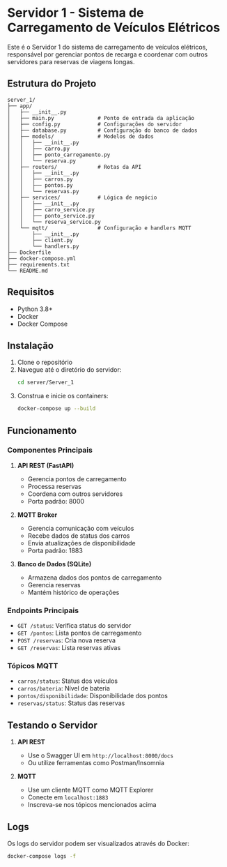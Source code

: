 # Servidor 1 - Sistema de Carregamento de Veículos Elétricos

Este é o Servidor 1 do sistema de carregamento de veículos elétricos, responsável por gerenciar pontos de recarga e coordenar com outros servidores para reservas de viagens longas.

## Estrutura do Projeto

```
server_1/
├── app/
│   ├── __init__.py
│   ├── main.py              # Ponto de entrada da aplicação
│   ├── config.py            # Configurações do servidor
│   ├── database.py          # Configuração do banco de dados
│   ├── models/              # Modelos de dados
│   │   ├── __init__.py
│   │   ├── carro.py
│   │   ├── ponto_carregamento.py
│   │   └── reserva.py
│   ├── routers/             # Rotas da API
│   │   ├── __init__.py
│   │   ├── carros.py
│   │   ├── pontos.py
│   │   └── reservas.py
│   ├── services/            # Lógica de negócio
│   │   ├── __init__.py
│   │   ├── carro_service.py
│   │   ├── ponto_service.py
│   │   └── reserva_service.py
│   └── mqtt/                # Configuração e handlers MQTT
│       ├── __init__.py
│       ├── client.py
│       └── handlers.py
├── Dockerfile
├── docker-compose.yml
├── requirements.txt
└── README.md
```

## Requisitos

- Python 3.8+
- Docker
- Docker Compose

## Instalação

1. Clone o repositório
2. Navegue até o diretório do servidor:
   ```bash
   cd server/Server_1
   ```
3. Construa e inicie os containers:
   ```bash
   docker-compose up --build
   ```

## Funcionamento

### Componentes Principais

1. **API REST (FastAPI)**
   - Gerencia pontos de carregamento
   - Processa reservas
   - Coordena com outros servidores
   - Porta padrão: 8000

2. **MQTT Broker**
   - Gerencia comunicação com veículos
   - Recebe dados de status dos carros
   - Envia atualizações de disponibilidade
   - Porta padrão: 1883

3. **Banco de Dados (SQLite)**
   - Armazena dados dos pontos de carregamento
   - Gerencia reservas
   - Mantém histórico de operações

### Endpoints Principais

- `GET /status`: Verifica status do servidor
- `GET /pontos`: Lista pontos de carregamento
- `POST /reservas`: Cria nova reserva
- `GET /reservas`: Lista reservas ativas

### Tópicos MQTT

- `carros/status`: Status dos veículos
- `carros/bateria`: Nível de bateria
- `pontos/disponibilidade`: Disponibilidade dos pontos
- `reservas/status`: Status das reservas

## Testando o Servidor

1. **API REST**
   - Use o Swagger UI em `http://localhost:8000/docs`
   - Ou utilize ferramentas como Postman/Insomnia

2. **MQTT**
   - Use um cliente MQTT como MQTT Explorer
   - Conecte em `localhost:1883`
   - Inscreva-se nos tópicos mencionados acima

## Logs

Os logs do servidor podem ser visualizados através do Docker:
```bash
docker-compose logs -f
``` 
